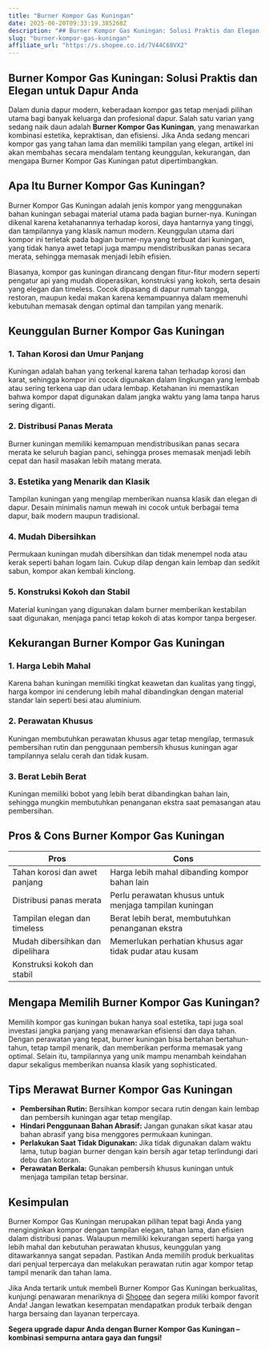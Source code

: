 ```yaml
---
title: "Burner Kompor Gas Kuningan"
date: 2025-06-20T09:33:19.385268Z
description: "## Burner Kompor Gas Kuningan: Solusi Praktis dan Elegan untuk Dapur Anda..."
slug: "burner-kompor-gas-kuningan"
affiliate_url: "https://s.shopee.co.id/7V44C68VX2"
---
```

## Burner Kompor Gas Kuningan: Solusi Praktis dan Elegan untuk Dapur Anda

Dalam dunia dapur modern, keberadaan kompor gas tetap menjadi pilihan utama bagi banyak keluarga dan profesional dapur. Salah satu varian yang sedang naik daun adalah **Burner Kompor Gas Kuningan**, yang menawarkan kombinasi estetika, kepraktisan, dan efisiensi. Jika Anda sedang mencari kompor gas yang tahan lama dan memiliki tampilan yang elegan, artikel ini akan membahas secara mendalam tentang keunggulan, kekurangan, dan mengapa Burner Kompor Gas Kuningan patut dipertimbangkan.

## Apa Itu Burner Kompor Gas Kuningan?

Burner Kompor Gas Kuningan adalah jenis kompor yang menggunakan bahan kuningan sebagai material utama pada bagian burner-nya. Kuningan dikenal karena ketahanannya terhadap korosi, daya hantarnya yang tinggi, dan tampilannya yang klasik namun modern. Keunggulan utama dari kompor ini terletak pada bagian burner-nya yang terbuat dari kuningan, yang tidak hanya awet tetapi juga mampu mendistribusikan panas secara merata, sehingga memasak menjadi lebih efisien.

Biasanya, kompor gas kuningan dirancang dengan fitur-fitur modern seperti pengatur api yang mudah dioperasikan, konstruksi yang kokoh, serta desain yang elegan dan timeless. Cocok dipasang di dapur rumah tangga, restoran, maupun kedai makan karena kemampuannya dalam memenuhi kebutuhan memasak dengan optimal dan tampilan yang menarik.

## Keunggulan Burner Kompor Gas Kuningan

### 1. **Tahan Korosi dan Umur Panjang**

Kuningan adalah bahan yang terkenal karena tahan terhadap korosi dan karat, sehingga kompor ini cocok digunakan dalam lingkungan yang lembab atau sering terkena uap dan udara lembap. Ketahanan ini memastikan bahwa kompor dapat digunakan dalam jangka waktu yang lama tanpa harus sering diganti.

### 2. **Distribusi Panas Merata**

Burner kuningan memiliki kemampuan mendistribusikan panas secara merata ke seluruh bagian panci, sehingga proses memasak menjadi lebih cepat dan hasil masakan lebih matang merata.

### 3. **Estetika yang Menarik dan Klasik**

Tampilan kuningan yang mengilap memberikan nuansa klasik dan elegan di dapur. Desain minimalis namun mewah ini cocok untuk berbagai tema dapur, baik modern maupun tradisional.

### 4. **Mudah Dibersihkan**

Permukaan kuningan mudah dibersihkan dan tidak menempel noda atau kerak seperti bahan logam lain. Cukup dilap dengan kain lembap dan sedikit sabun, kompor akan kembali kinclong.

### 5. **Konstruksi Kokoh dan Stabil**

Material kuningan yang digunakan dalam burner memberikan kestabilan saat digunakan, menjaga panci tetap kokoh di atas kompor tanpa bergeser.

## Kekurangan Burner Kompor Gas Kuningan

### 1. **Harga Lebih Mahal**

Karena bahan kuningan memiliki tingkat keawetan dan kualitas yang tinggi, harga kompor ini cenderung lebih mahal dibandingkan dengan material standar lain seperti besi atau aluminium.

### 2. **Perawatan Khusus**

Kuningan membutuhkan perawatan khusus agar tetap mengilap, termasuk pembersihan rutin dan penggunaan pembersih khusus kuningan agar tampilannya selalu cerah dan tidak kusam.

### 3. **Berat Lebih Berat**

Kuningan memiliki bobot yang lebih berat dibandingkan bahan lain, sehingga mungkin membutuhkan penanganan ekstra saat pemasangan atau pembersihan.

## Pros & Cons Burner Kompor Gas Kuningan

| **Pros**                                              | **Cons**                                                   |
|--------------------------------------------------------|------------------------------------------------------------|
| Tahan korosi dan awet panjang                          | Harga lebih mahal dibanding kompor bahan lain             |
| Distribusi panas merata                                | Perlu perawatan khusus untuk menjaga tampilan kuningan   |
| Tampilan elegan dan timeless                          | Berat lebih berat, membutuhkan penanganan ekstra        |
| Mudah dibersihkan dan dipelihara                       | Memerlukan perhatian khusus agar tidak pudar atau kusam  |
| Konstruksi kokoh dan stabil                            |                                                              |

## Mengapa Memilih Burner Kompor Gas Kuningan?

Memilih kompor gas kuningan bukan hanya soal estetika, tapi juga soal investasi jangka panjang yang menawarkan efisiensi dan daya tahan. Dengan perawatan yang tepat, burner kuningan bisa bertahan bertahun-tahun, tetap tampil menarik, dan memberikan performa memasak yang optimal. Selain itu, tampilannya yang unik mampu menambah keindahan dapur sekaligus memberikan nuansa klasik yang sophisticated.

## Tips Merawat Burner Kompor Gas Kuningan

- **Pembersihan Rutin:** Bersihkan kompor secara rutin dengan kain lembap dan pembersih kuningan agar tetap mengilap.
- **Hindari Penggunaan Bahan Abrasif:** Jangan gunakan sikat kasar atau bahan abrasif yang bisa menggores permukaan kuningan.
- **Perlakukan Saat Tidak Digunakan:** Jika tidak digunakan dalam waktu lama, tutup bagian burner dengan kain bersih agar tetap terlindungi dari debu dan kotoran.
- **Perawatan Berkala:** Gunakan pembersih khusus kuningan untuk menjaga tampilan tetap bersinar.

## Kesimpulan

Burner Kompor Gas Kuningan merupakan pilihan tepat bagi Anda yang menginginkan kompor dengan tampilan elegan, tahan lama, dan efisien dalam distribusi panas. Walaupun memiliki kekurangan seperti harga yang lebih mahal dan kebutuhan perawatan khusus, keunggulan yang ditawarkannya sangat sepadan. Pastikan Anda memilih produk berkualitas dari penjual terpercaya dan melakukan perawatan rutin agar kompor tetap tampil menarik dan tahan lama.

Jika Anda tertarik untuk membeli Burner Kompor Gas Kuningan berkualitas, kunjungi penawaran menariknya di [Shopee](https://s.shopee.co.id/7V44C68VX2) dan segera miliki kompor favorit Anda! Jangan lewatkan kesempatan mendapatkan produk terbaik dengan harga bersaing dan layanan terpercaya. 

**Segera upgrade dapur Anda dengan Burner Kompor Gas Kuningan – kombinasi sempurna antara gaya dan fungsi!**